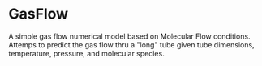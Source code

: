 # GasFlow


A simple gas flow numerical model based on Molecular Flow conditions.  Attemps to predict the gas flow thru a "long" tube given tube dimensions, temperature, pressure, and molecular species.
